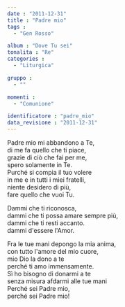 ```yaml
---
date : "2011-12-31"
title : "Padre mio"
tags : 
  - "Gen Rosso"

album : "Dove Tu sei"
tonalita : "Re"
categories : 
  - "Liturgica"

gruppo : 
  - ""

momenti : 
  - "Comunione"

identificatore : "padre_mio"
data_revisione : "2011-12-31"
---
```

  
  
  
  
Padre mio mi abbandono a Te,    
di me fa quello che ti piace,  
grazie di ciò che fai per me,    
spero solamente in Te.  
Purché si compia il tuo volere    
in me e in tutti i miei fratelli,  
niente desidero di più,   
fare quello che vuoi Tu.  
  
  
  
Dammi che ti riconosca,  
dammi che ti possa amare sempre più,  
dammi che ti resti accanto.  
dammi d'essere l'Amor.  
  
  
  
  
Fra le tue mani depongo la mia anima,   
con tutto l'amore del mio cuore,  
mio Dio la dono a te  
perché ti amo immensamente.  
Sì ho bisogno di donarmi a te  
senza misura afdarmi alle tue mani  
Perché sei Padre mio,  
perché sei Padre mio!  
  
  
  
  
